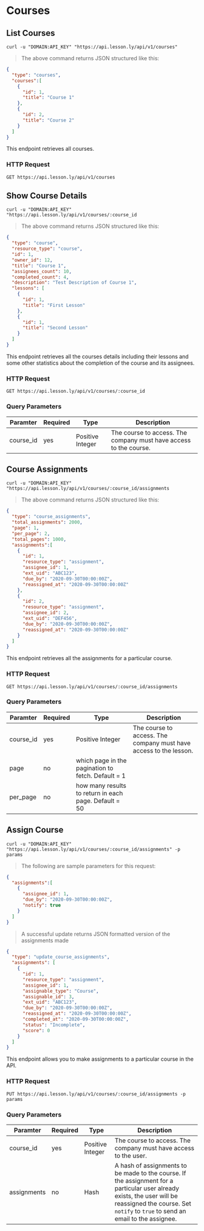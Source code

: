 # Courses

## List Courses

```shell
curl -u "DOMAIN:API_KEY" "https://api.lesson.ly/api/v1/courses"
```

> The above command returns JSON structured like this:

```json
{
  "type": "courses",
  "courses":[
    {
      "id": 1,
      "title": "Course 1"
    },
    {
      "id": 2,
      "title": "Course 2"
    }
  ]
}
```

This endpoint retrieves all courses.

### HTTP Request

`GET https://api.lesson.ly/api/v1/courses`

## Show Course Details

```shell
curl -u "DOMAIN:API_KEY" "https://api.lesson.ly/api/v1/courses/:course_id
```

> The above command returns JSON structured like this:

```json
{
  "type": "course",
  "resource_type": "course",
  "id": 1,
  "owner_id": 12,
  "title": "Course 1",
  "assignees_count": 10,
  "completed_count": 4,
  "description": "Test Description of Course 1",
  "lessons": [
    {
      "id": 1,
      "title": "First Lesson"
    },
    {
      "id": 1,
      "title": "Second Lesson"
    }
  ]
}
```

This endpoint retrieves all the courses details including their lessons and some other statistics about the completion of the course and its assignees.

### HTTP Request

`GET https://api.lesson.ly/api/v1/courses/:course_id`

### Query Parameters

Paramter | Required | Type |  Description
--- | --- | --- | ---
course_id | yes | Positive Integer | The course to access.  The company must have access to the course.

## Course Assignments

```shell
curl -u "DOMAIN:API_KEY" "https://api.lesson.ly/api/v1/courses/:course_id/assignments
```

> The above command returns JSON structured like this:

```json
{
  "type": "course_assignments",
  "total_assignments": 2000,
  "page": 1,
  "per_page": 2,
  "total_pages": 1000,
  "assignments":[
    {
      "id": 1,
      "resource_type": "assignment",
      "assignee_id": 1,
      "ext_uid": "ABC123",
      "due_by": "2020-09-30T00:00:00Z",
      "reassigned_at": "2020-09-30T00:00:00Z"
    },
    {
      "id": 2,
      "resource_type": "assignment",
      "assignee_id": 2,
      "ext_uid": "DEF456",
      "due_by": "2020-09-30T00:00:00Z",
      "reassigned_at": "2020-09-30T00:00:00Z"
    }
  ]
}
```

This endpoint retrieves all the assignments for a particular course.
### HTTP Request

`GET https://api.lesson.ly/api/v1/courses/:course_id/assignments`

### Query Parameters

Paramter | Required | Type |  Description
--- | --- | --- | ---
course_id | yes | Positive Integer | The course to access.  The company must have access to the lesson.
page | no | which page in the pagination to fetch.  Default = 1
per_page | no | how many results to return in each page.  Default = 50

## Assign Course

```shell
curl -u "DOMAIN:API_KEY" "https://api.lesson.ly/api/v1/courses/:course_id/assignments" -p params
```

> The following are sample parameters for this request:

```json
{
  "assignments":[
    {
      "assignee_id": 1,
      "due_by": "2020-09-30T00:00:00Z",
      "notify": true
    }
  ]
}

```

> A successful update returns JSON formatted version of the assignments made

```json
{
  "type": "update_course_assignments",
  "assignments": [
    {
      "id": 1,
      "resource_type": "assignment",
      "assignee_id": 1,
      "assignable_type": "Course",
      "assignable_id": 3,
      "ext_uid": "ABC123",
      "due_by": "2020-09-30T00:00:00Z",
      "reassigned_at": "2020-09-30T00:00:00Z",
      "completed_at": "2020-09-30T00:00:00Z",
      "status": "Incomplete",
      "score": 0
    }
  ]
}
```

This endpoint allows you to make assignments to a particular course in the API.

### HTTP Request

`PUT https://api.lesson.ly/api/v1/courses/:course_id/assignments -p params`

### Query Parameters

Paramter | Required | Type |  Description
--- | --- | --- | ---
course_id | yes | Positive Integer | The course to access. The company must have access to the user.
assignments | no | Hash | A hash of assignments to be made to the course.  If the assignment for a particular user already exists, the user will be reassigned the course. Set `notify` to `true` to send an email to the assignee.

